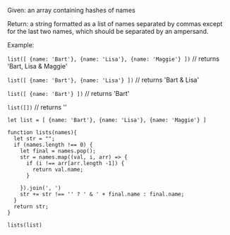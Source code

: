Given: an array containing hashes of names

Return: a string formatted as a list of names separated by commas except for the last two names, which should be separated by an ampersand.

Example:

`list([ {name: 'Bart'}, {name: 'Lisa'}, {name: 'Maggie'} ])`
// returns 'Bart, Lisa & Maggie'

`list([ {name: 'Bart'}, {name: 'Lisa'} ])`
// returns 'Bart & Lisa'

`list([ {name: 'Bart'} ])`
// returns 'Bart'

`list([])`
// returns ''



`let list = [ {name: 'Bart'}, {name: 'Lisa'}, {name: 'Maggie'} ]`
```
function lists(names){
  let str = "";
  if (names.length !== 0) {
    let final = names.pop();
    str = names.map((val, i, arr) => {
      if (i !== arr[arr.length -1]) {
        return val.name;
      }
      
    }).join(', ')
    str += str !== '' ? ' & ' + final.name : final.name;
  }
  return str;
}
```
```
lists(list)
```
